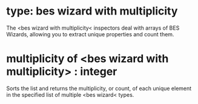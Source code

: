 # type: bes wizard with multiplicity

The &lt;bes wizard with multiplicity&lt; inspectors deal with arrays of BES Wizards, allowing you to extract unique properties and count them.

# multiplicity of &lt;bes wizard with multiplicity&gt; : integer

Sorts the list and returns the multiplicity, or count, of each unique element in the specified list of multiple &lt;bes wizard&lt; types.
